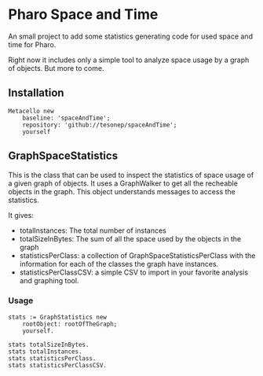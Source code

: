 # Pharo Space and Time
An small project to add some statistics generating code for used space and time for Pharo.

Right now it includes only a simple tool to analyze space usage by a graph of objects.
But more to come.

## Installation

```
Metacello new
    baseline: 'spaceAndTime';
    repository: 'github://tesonep/spaceAndTime';
    yourself
```

## GraphSpaceStatistics

This is the class that can be used to inspect the statistics of space usage of a given graph of objects.
It uses a GraphWalker to get all the recheable objects in the graph. 
This object understands messages to access the statistics. 

It gives: 

- totalInstances: The total number of instances
- totalSizeInBytes: The sum of all the space used by the objects in the graph
- statisticsPerClass: a collection of GraphSpaceStatisticsPerClass with the information for each of the classes the graph have instances.
- statisticsPerClassCSV: a simple CSV to import in your favorite analysis and graphing tool.

### Usage

```
stats := GraphStatistics new
	rootObject: rootOfTheGraph;
	yourself.

stats totalSizeInBytes.
stats totalInstances.
stats statisticsPerClass.	
stats statisticsPerClassCSV.
```
